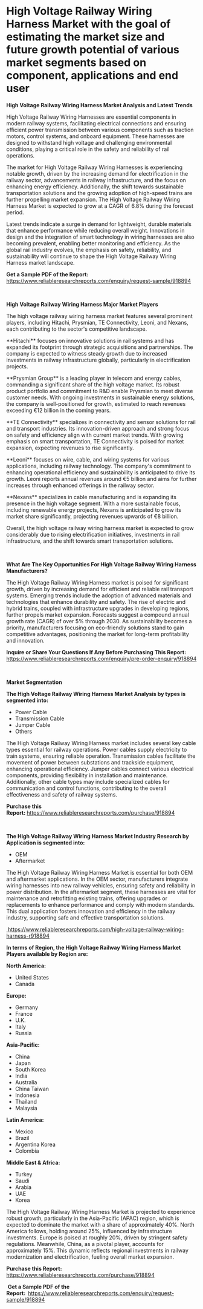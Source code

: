 <p><h1>High Voltage Railway Wiring Harness Market with the goal of estimating the market size and future growth potential of various market segments based on component, applications and end user</h1></p><p><strong>High Voltage Railway Wiring Harness Market Analysis and Latest Trends</strong></p>
<p><p>High Voltage Railway Wiring Harnesses are essential components in modern railway systems, facilitating electrical connections and ensuring efficient power transmission between various components such as traction motors, control systems, and onboard equipment. These harnesses are designed to withstand high voltage and challenging environmental conditions, playing a critical role in the safety and reliability of rail operations.</p><p>The market for High Voltage Railway Wiring Harnesses is experiencing notable growth, driven by the increasing demand for electrification in the railway sector, advancements in railway infrastructure, and the focus on enhancing energy efficiency. Additionally, the shift towards sustainable transportation solutions and the growing adoption of high-speed trains are further propelling market expansion. The High Voltage Railway Wiring Harness Market is expected to grow at a CAGR of 6.8% during the forecast period.</p><p>Latest trends indicate a surge in demand for lightweight, durable materials that enhance performance while reducing overall weight. Innovations in design and the integration of smart technology in wiring harnesses are also becoming prevalent, enabling better monitoring and efficiency. As the global rail industry evolves, the emphasis on safety, reliability, and sustainability will continue to shape the High Voltage Railway Wiring Harness market landscape.</p></p>
<p><strong>Get a Sample PDF of the Report:&nbsp;</strong> <a href="https://www.reliableresearchreports.com/enquiry/request-sample/918894?utm_campaign=3671&utm_medium=2&utm_source=Github&utm_content=ia&utm_term=16042025&utm_id=high-voltage-railway-wiring-harness">https://www.reliableresearchreports.com/enquiry/request-sample/918894</a></p>
<p>&nbsp;</p>
<p><strong>High Voltage Railway Wiring Harness Major Market Players</strong></p>
<p><p>The high voltage railway wiring harness market features several prominent players, including Hitachi, Prysmian, TE Connectivity, Leoni, and Nexans, each contributing to the sector's competitive landscape.</p><p>**Hitachi** focuses on innovative solutions in rail systems and has expanded its footprint through strategic acquisitions and partnerships. The company is expected to witness steady growth due to increased investments in railway infrastructure globally, particularly in electrification projects.</p><p>**Prysmian Group** is a leading player in telecom and energy cables, commanding a significant share of the high voltage market. Its robust product portfolio and commitment to R&D enable Prysmian to meet diverse customer needs. With ongoing investments in sustainable energy solutions, the company is well-positioned for growth, estimated to reach revenues exceeding €12 billion in the coming years.</p><p>**TE Connectivity** specializes in connectivity and sensor solutions for rail and transport industries. Its innovation-driven approach and strong focus on safety and efficiency align with current market trends. With growing emphasis on smart transportation, TE Connectivity is poised for market expansion, expecting revenues to rise significantly.</p><p>**Leoni** focuses on wire, cable, and wiring systems for various applications, including railway technology. The company's commitment to enhancing operational efficiency and sustainability is anticipated to drive its growth. Leoni reports annual revenues around €5 billion and aims for further increases through enhanced offerings in the railway sector.</p><p>**Nexans** specializes in cable manufacturing and is expanding its presence in the high voltage segment. With a more sustainable focus, including renewable energy projects, Nexans is anticipated to grow its market share significantly, projecting revenues upwards of €8 billion.</p><p>Overall, the high voltage railway wiring harness market is expected to grow considerably due to rising electrification initiatives, investments in rail infrastructure, and the shift towards smart transportation solutions.</p></p>
<p>&nbsp;</p>
<p><strong>What Are The Key Opportunities For High Voltage Railway Wiring Harness Manufacturers?</strong></p>
<p><p>The High Voltage Railway Wiring Harness market is poised for significant growth, driven by increasing demand for efficient and reliable rail transport systems. Emerging trends include the adoption of advanced materials and technologies that enhance durability and safety. The rise of electric and hybrid trains, coupled with infrastructure upgrades in developing regions, further propels market expansion. Forecasts suggest a compound annual growth rate (CAGR) of over 5% through 2030. As sustainability becomes a priority, manufacturers focusing on eco-friendly solutions stand to gain competitive advantages, positioning the market for long-term profitability and innovation.</p></p>
<p><strong>Inquire or Share Your Questions If Any Before Purchasing This Report:</strong> <a href="https://www.reliableresearchreports.com/enquiry/pre-order-enquiry/918894?utm_campaign=3671&utm_medium=2&utm_source=Github&utm_content=ia&utm_term=16042025&utm_id=high-voltage-railway-wiring-harness">https://www.reliableresearchreports.com/enquiry/pre-order-enquiry/918894</a></p>
<p>&nbsp;</p>
<p><strong>Market Segmentation</strong></p>
<p><strong>The High Voltage Railway Wiring Harness Market Analysis by types is segmented into:</strong></p>
<p><ul><li>Power Cable</li><li>Transmission Cable</li><li>Jumper Cable</li><li>Others</li></ul></p>
<p><p>The High Voltage Railway Wiring Harness market includes several key cable types essential for railway operations. Power cables supply electricity to train systems, ensuring reliable operation. Transmission cables facilitate the movement of power between substations and trackside equipment, enhancing operational efficiency. Jumper cables connect various electrical components, providing flexibility in installation and maintenance. Additionally, other cable types may include specialized cables for communication and control functions, contributing to the overall effectiveness and safety of railway systems.</p></p>
<p><strong>Purchase this Report:&nbsp;</strong><a href="https://www.reliableresearchreports.com/purchase/918894?utm_campaign=3671&utm_medium=2&utm_source=Github&utm_content=ia&utm_term=16042025&utm_id=high-voltage-railway-wiring-harness">https://www.reliableresearchreports.com/purchase/918894</a></p>
<p>&nbsp;</p>
<p><strong>The High Voltage Railway Wiring Harness Market Industry Research by Application is segmented into:</strong></p>
<p><ul><li>OEM</li><li>Aftermarket</li></ul></p>
<p><p>The High Voltage Railway Wiring Harness Market is essential for both OEM and aftermarket applications. In the OEM sector, manufacturers integrate wiring harnesses into new railway vehicles, ensuring safety and reliability in power distribution. In the aftermarket segment, these harnesses are vital for maintenance and retrofitting existing trains, offering upgrades or replacements to enhance performance and comply with modern standards. This dual application fosters innovation and efficiency in the railway industry, supporting safe and effective transportation solutions.</p></p>
<p><a href="https://www.reliableresearchreports.com/high-voltage-railway-wiring-harness-r918894?utm_campaign=3671&utm_medium=2&utm_source=Github&utm_content=ia&utm_term=16042025&utm_id=high-voltage-railway-wiring-harness">&nbsp;https://www.reliableresearchreports.com/high-voltage-railway-wiring-harness-r918894</a></p>
<p><strong>In terms of Region, the High Voltage Railway Wiring Harness Market Players available by Region are:</strong></p>
<p>
    <p> <strong> North America: </strong>
        <ul>
            <li>United States</li>
            <li>Canada</li>
        </ul>
        </p> 
    <p> <strong> Europe: </strong>
        <ul>
            <li>Germany</li>
            <li>France</li>
            <li>U.K.</li>
            <li>Italy</li>
            <li>Russia</li>
        </ul>
        </p> 
    <p> <strong> Asia-Pacific: </strong>
        <ul>
            <li>China</li>
            <li>Japan</li>
            <li>South Korea</li>
            <li>India</li>
            <li>Australia</li>
            <li>China Taiwan</li>
            <li>Indonesia</li>
            <li>Thailand</li>
            <li>Malaysia</li>
        </ul>
        </p> 
    <p> <strong> Latin America: </strong>
        <ul>
            <li>Mexico</li>
            <li>Brazil</li>
            <li>Argentina Korea</li>
            <li>Colombia</li>
        </ul>
        </p> 
    <p> <strong> Middle East & Africa: </strong>
        <ul>
            <li>Turkey</li>
            <li>Saudi</li>
            <li>Arabia</li>
            <li>UAE</li>
            <li>Korea</li>
        </ul>
    </p>
    </p>
<p><p>The High Voltage Railway Wiring Harness Market is projected to experience robust growth, particularly in the Asia-Pacific (APAC) region, which is expected to dominate the market with a share of approximately 40%. North America follows, holding around 25%, influenced by infrastructure investments. Europe is poised at roughly 20%, driven by stringent safety regulations. Meanwhile, China, as a pivotal player, accounts for approximately 15%. This dynamic reflects regional investments in railway modernization and electrification, fueling overall market expansion.</p></p>
<p><strong>Purchase this Report: </strong><a href="https://www.reliableresearchreports.com/purchase/918894?utm_campaign=3671&utm_medium=2&utm_source=Github&utm_content=ia&utm_term=16042025&utm_id=high-voltage-railway-wiring-harness">https://www.reliableresearchreports.com/purchase/918894</a></p>
<p>&nbsp;<strong>Get a Sample PDF of the Report:&nbsp;&nbsp;</strong><a href="https://www.reliableresearchreports.com/enquiry/request-sample/918894?utm_campaign=3671&utm_medium=2&utm_source=Github&utm_content=ia&utm_term=16042025&utm_id=high-voltage-railway-wiring-harness">https://www.reliableresearchreports.com/enquiry/request-sample/918894</a></p>
<p><strong></strong></p>
<p><p></p><p></p><p></p></p>